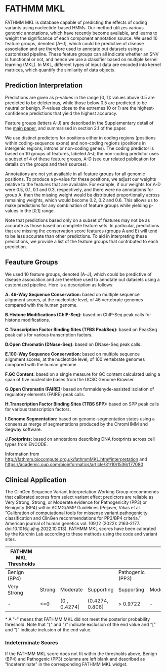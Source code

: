 # FATHMM MKL

FATHMM MKL is database capable of predicting the effects of coding variants using nucleotide-based HMMs. Our method utilizes various genomic annotations, which have recently become available, and learns to weight the significance of each component annotation source.  We used 10 feature groups, denoted [A–J], which could be predictive of disease association and are therefore used to annotate out datasets using a customized pipeline. These feature groups can all indicate whether an SNV is functional or not, and hence we use a classifier based on multiple kernel learning (MKL). In MKL, different types of input data are encoded into kernel matrices, which quantify the similarity of data objects.

## Prediction Interpretation

Predictions are given as p-values in the range [0, 1]: values above 0.5 are predicted to be deleterious, while those below 0.5 are predicted to be neutral or benign. P-values close to the extremes (0 or 1) are the highest-confidence predictions that yield the highest accuracy.

Feature groups (letters A-J) are described in the Supplementary detail of the [main paper](https://academic.oup.com/bioinformatics/article/31/10/1536/177080), and summarised in section 2.1 of the paper.

We use distinct predictors for positions either in coding regions (positions within coding-sequence exons) and non-coding regions (positions in intergenic regions, introns or non-coding genes). The coding predictor is based on 10 groups of features, labeled A-J; the non-coding predictor uses a subset of 4 of these feature groups, A-D (see our related publication for details on the groups and their sources).

Annotations are not yet available in all feature groups for all genomic positions. To produce a p-value for these positions, we adjust our weights relative to the features that are available. For example, if our weights for A-D were 0.5, 0.1, 0.1 and 0.3, respectively, and there were no annotations for group A, then the missing weight would be distributed proportionally across remaining weights, which would become 0.2, 0.2 and 0.6. This allows us to make predictions for any combination of feature groups while yielding p-values in the [0,1] range.

Note that predictions based only on a subset of features may not be as accurate as those based on complete feature sets. In particular, predictions that are missing the conservation score features (groups A and E) will tend to be less accurate than other predictions. To aid in interpreting these predictions, we provide a list of the feature groups that contributed to each prediction.

## Feauture Groups

We used 10 feature groups, denoted [A–J], which could be predictive of disease association and are therefore used to annotate out datasets using a customized pipeline. Here is a description as follows:

**A. 46-Way Sequence Conservation:** based on multiple sequence alignment scores, at the nucleotide level, of 46 vertebrate genomes compared with the human genome.

**B.Histone Modifications (ChIP-Seq):** based on ChIP-Seq peak calls for histone modifications.

**C.Transcription Factor Binding Sites (TFBS PeakSeq):** based on PeakSeq peak calls for various transcription factors.

**D.Open Chromatin (DNase-Seq):** based on DNase-Seq peak calls.

**E.100-Way Sequence Conservation:** based on multiple sequence alignment scores, at the nucleotide level, of 100 vertebrate genomes compared with the human genome.

**F.GC Content:** based on a single measure for GC content calculated using a span of five nucleotide bases from the UCSC Genome Browser.

**G.Open Chromatin (FAIRE):** based on formaldehyde-assisted isolation of regulatory elements (FAIRE) peak calls.

**H.Transcription Factor Binding Sites (TFBS SPP):** based on SPP peak calls for various transcription factors.

**I.Genome Segmentation:** based on genome-segmentation states using a consensus merge of segmentations produced by the ChromHMM and Segway software.

**J.Footprints:** based on annotations describing DNA footprints across cell types from ENCODE.

Information from http://fathmm.biocompute.org.uk/fathmmMKL.htm#interpretation and https://academic.oup.com/bioinformatics/article/31/10/1536/177080


## Clinical Application

 The ClinGen Sequence Variant Interpretation Working Group reccommends that calibrated scores from select variant effect predictors are reliable as Very Strong, Strong, or Moderate evidence for Pathogenicity (PP3) or Benignity (BP4) within ACMG/AMP Guidelines (Pejaver, Vikas et al. “Calibration of computational tools for missense variant pathogenicity classification and ClinGen recommendations for PP3/BP4 criteria.” American journal of human genetics vol. 109,12 (2022): 2163-2177. doi:10.1016/j.ajhg.2022.10.013). FATHMM MKL scores have been calbrated by the Karchin Lab according to these methods using the code and variant sites.

 | FATHMM MKL Thresholds |        |              |                 |                  |          |        |             |
 |------------------|--------|--------------|-----------------|------------------|----------|--------|-------------|
 | Benign (BP4)     |        |              |                 | Pathogenic (PP3) |          |        |             |
 | Very Strong      | Strong | Moderate     | Supporting      | Supporting       | Moderate | Strong | Very Strong |
 | -                | <=0    | (0 , 0.4274] | (0.4274, 0.806] | > 0.9722         | -        | -      | -           |


 \* A "-" means that FATHMM MKL did not meet the posterior probability threshold. Note that "(" and ")" indicate exclusion of the end value and “[” and “]” indicate inclusion of the end value.

 ### Indeterminate Scores

 If the FATHMM MKL score does not fit within the thresholds above, Benign (BP4) and Pathogenic (PP3) columns are left blank and described as "Indeterminate" in the corresponding FATHMM MKL widget.
